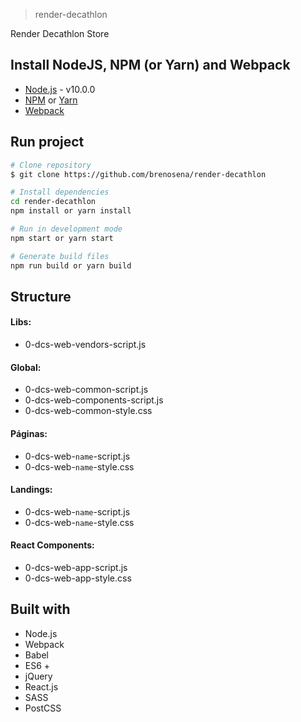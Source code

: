 > render-decathlon

Render Decathlon Store

## Install NodeJS, NPM (or Yarn) and Webpack

- [Node.js](https://nodejs.org/) - v10.0.0
- [NPM](https://www.npmjs.com/) or [Yarn](https://yarnpkg.com/)
- [Webpack](https://webpack.js.org/)

## Run project

```sh
# Clone repository
$ git clone https://github.com/brenosena/render-decathlon

# Install dependencies
cd render-decathlon
npm install or yarn install

# Run in development mode
npm start or yarn start

# Generate build files
npm run build or yarn build
```

## Structure

#### Libs:

- 0-dcs-web-vendors-script.js

#### Global:

- 0-dcs-web-common-script.js
- 0-dcs-web-components-script.js
- 0-dcs-web-common-style.css

#### Páginas:

- 0-dcs-web-`name`-script.js
- 0-dcs-web-`name`-style.css

#### Landings:

- 0-dcs-web-`name`-script.js
- 0-dcs-web-`name`-style.css

#### React Components:

- 0-dcs-web-app-script.js
- 0-dcs-web-app-style.css

## Built with

- Node.js
- Webpack
- Babel
- ES6 +
- jQuery
- React.js
- SASS
- PostCSS